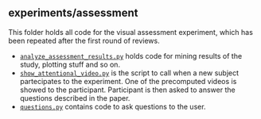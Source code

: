 ## experiments/assessment

This folder holds all code for the visual assessment experiment, 
which has been repeated after the first round of reviews.

* [`analyze_assessment_results.py`](`analyze_assessment_results.py`)
holds code for mining results of the study, plotting stuff and so on.
* [`show_attentional_video.py`](`show_attentional_video.py`)
is the script to call when a new subject partecipates to the experiment.
One of the precomputed videos is showed to the participant.
Participant is then asked to answer the questions described in the paper.
* [`questions.py`](`compute_metrics.py`)
contains code to ask questions to the user.
